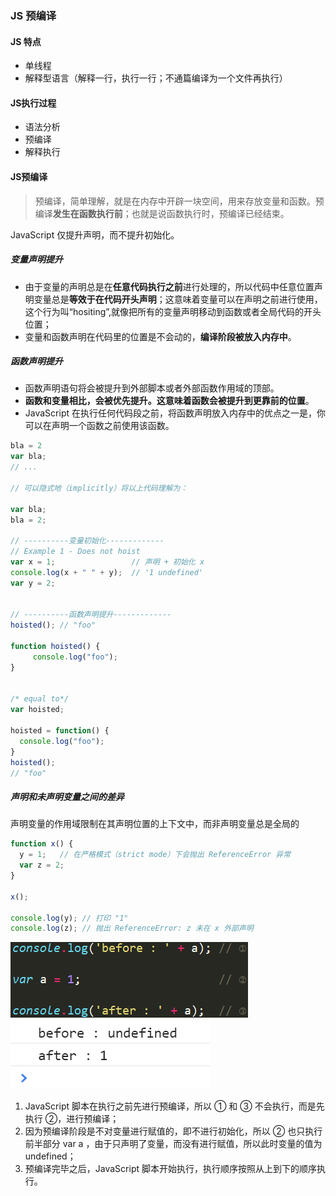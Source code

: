 ### JS 预编译
#### JS 特点
* 单线程 
* 解释型语言（解释一行，执行一行；不通篇编译为一个文件再执行）
#### JS执行过程
* 语法分析
* 预编译
* 解释执行
#### JS预编译
> 预编译，简单理解，就是在内存中开辟一块空间，用来存放变量和函数。预编译**发生在函数执行前**；也就是说函数执行时，预编译已经结束。

JavaScript 仅提升声明，而不提升初始化。
#####  变量声明提升
* 由于变量的声明总是在**任意代码执行之前**进行处理的，所以代码中任意位置声明变量总是**等效于在代码开头声明**；这意味着变量可以在声明之前进行使用，这个行为叫“hositing”,就像把所有的变量声明移动到函数或者全局代码的开头位置；
* 变量和函数声明在代码里的位置是不会动的，**编译阶段被放入内存中**。
##### 函数声明提升
* 函数声明语句将会被提升到外部脚本或者外部函数作用域的顶部。
* **函数和变量相比，会被优先提升。这意味着函数会被提升到更靠前的位置**。
* JavaScript 在执行任何代码段之前，将函数声明放入内存中的优点之一是，你可以在声明一个函数之前使用该函数。
``` javascript
bla = 2
var bla;
// ...

// 可以隐式地（implicitly）将以上代码理解为：

var bla;
bla = 2;

// ----------变量初始化-------------
// Example 1 - Does not hoist
var x = 1;                 // 声明 + 初始化 x
console.log(x + " " + y);  // '1 undefined'
var y = 2;    


// ----------函数声明提升-------------
hoisted(); // "foo"

function hoisted() {
     console.log("foo"); 
}


/* equal to*/
var hoisted; 

hoisted = function() {
  console.log("foo");
}
hoisted();
// "foo" 
```
##### 声明和未声明变量之间的差异
声明变量的作用域限制在其声明位置的上下文中，而非声明变量总是全局的
``` javascript
function x() {
  y = 1;   // 在严格模式（strict mode）下会抛出 ReferenceError 异常
  var z = 2;
}

x();

console.log(y); // 打印 "1"
console.log(z); // 抛出 ReferenceError: z 未在 x 外部声明
```
 ![Alt text](./1586510893101.png)
![Alt text](./1586510917218.png)
1.  JavaScript 脚本在执行之前先进行预编译，所以 ① 和 ③ 不会执行，而是先执行 ②，进行预编译；
2.   因为预编译阶段是不对变量进行赋值的，即不进行初始化，所以 ② 也只执行前半部分 var a ，由于只声明了变量，而没有进行赋值，所以此时变量的值为 undefined；
3.   预编译完毕之后，JavaScript 脚本开始执行，执行顺序按照从上到下的顺序执行。
